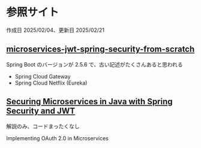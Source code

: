 # 参照サイト

作成日 2025/02/04、更新日 2025/02/21

## [microservices-jwt-spring-security-from-scratch](https://github.com/oussamabasry/microservices-jwt-spring-security-from-scratch)

Spring Boot のバージョンが 2.5.6 で、古い記述がたくさんあると思われる

- Spring Cloud Gateway
- Spring Cloud Netflix (Eureka)

## [Securing Microservices in Java with Spring Security and JWT](https://www.springfuse.com/spring-security-and-jwt-for-microservices-security/)

解説のみ、コードまったくなし

Implementing OAuth 2.0 in Microservices
